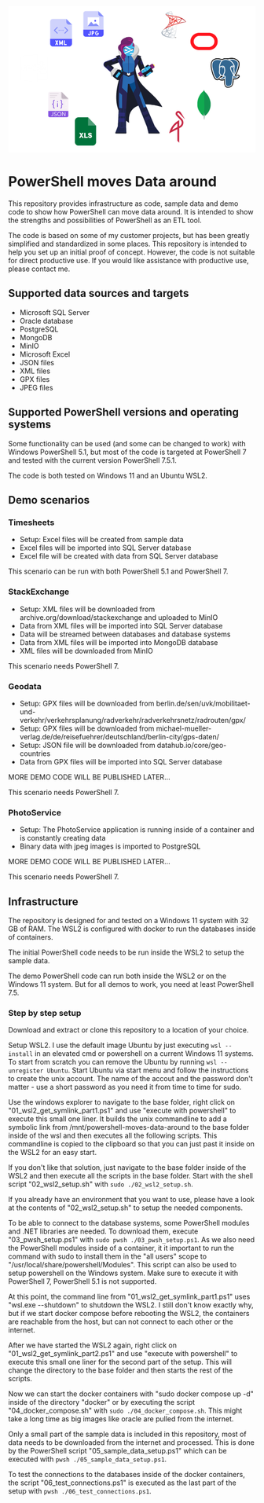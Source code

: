 ![logo](logo.png)
# PowerShell moves Data around

This repository provides infrastructure as code, sample data and demo code to show how PowerShell can move data around.
It is intended to show the strengths and possibilities of PowerShell as an ETL tool.

The code is based on some of my customer projects, but has been greatly simplified and standardized in some places.
This repository is intended to help you set up an initial proof of concept. However, the code is not suitable for direct productive use.
If you would like assistance with productive use, please contact me.



## Supported data sources and targets

- Microsoft SQL Server
- Oracle database
- PostgreSQL
- MongoDB
- MinIO
- Microsoft Excel
- JSON files
- XML files
- GPX files
- JPEG files



## Supported PowerShell versions and operating systems

Some functionality can be used (and some can be changed to work) with Windows PowerShell 5.1, but most of the code is targeted at PowerShell 7 and tested with the current version PowerShell 7.5.1.

The code is both tested on Windows 11 and an Ubuntu WSL2.



## Demo scenarios

### Timesheets

- Setup: Excel files will be created from sample data
- Excel files will be imported into SQL Server database
- Excel file will be created with data from SQL Server database

This scenario can be run with both PowerShell 5.1 and PowerShell 7.


### StackExchange

- Setup: XML files will be downloaded from archive.org/download/stackexchange and uploaded to MinIO
- Data from XML files will be imported into SQL Server database
- Data will be streamed between databases and database systems
- Data from XML files will be imported into MongoDB database
- XML files will be downloaded from MinIO

This scenario needs PowerShell 7.


### Geodata

- Setup: GPX files will be downloaded from berlin.de/sen/uvk/mobilitaet-und-verkehr/verkehrsplanung/radverkehr/radverkehrsnetz/radrouten/gpx/
- Setup: GPX files will be downloaded from michael-mueller-verlag.de/de/reisefuehrer/deutschland/berlin-city/gps-daten/
- Setup: JSON file will be downloaded from datahub.io/core/geo-countries
- Data from GPX files will be imported into SQL Server database

MORE DEMO CODE WILL BE PUBLISHED LATER...

This scenario needs PowerShell 7.


### PhotoService

- Setup: The PhotoService application is running inside of a container and is constantly creating data
- Binary data with jpeg images is imported to PostgreSQL

MORE DEMO CODE WILL BE PUBLISHED LATER...

This scenario needs PowerShell 7.



## Infrastructure

The repository is designed for and tested on a Windows 11 system with 32 GB of RAM. The WSL2 is configured with docker to run the databases inside of containers.

The initial PowerShell code needs to be run inside the WSL2 to setup the sample data.

The demo PowerShell code can run both inside the WSL2 or on the Windows 11 system. But for all demos to work, you need at least PowerShell 7.5.


### Step by step setup

Download and extract or clone this repository to a location of your choice.

Setup WSL2. I use the default image Ubuntu by just executing `wsl --install` in an elevated cmd or powershell on a current Windows 11 systems. To start from scratch you can remove the Ubuntu by running `wsl --unregister Ubuntu`. Start Ubuntu via start menu and follow the instructions to create the unix account. The name of the accout and the password don't matter - use a short password as you need it from time to time for sudo.

Use the windows explorer to navigate to the base folder, right click on "01_wsl2_get_symlink_part1.ps1" and use "execute with powershell" to execute this small one liner. It builds the unix commandline to add a symbolic link from /mnt/powershell-moves-data-around to the base folder inside of the wsl and then executes all the following scripts. This commandline is copied to the clipboard so that you can just past it inside on the WSL2 for an easy start.

If you don't like that solution, just navigate to the base folder inside of the WSL2 and then execute all the scripts in the base folder. Start with the shell script "02_wsl2_setup.sh" with `sudo ./02_wsl2_setup.sh`.

If you already have an environment that you want to use, please have a look at the contents of "02_wsl2_setup.sh" to setup the needed components.

To be able to connect to the database systems, some PowerShell modules and .NET libraries are needed. To download them, execute "03_pwsh_setup.ps1" with `sudo pwsh ./03_pwsh_setup.ps1`. As we also need the PowerShell modules inside of a container, it it important to run the command with sudo to install them in the "all users" scope to "/usr/local/share/powershell/Modules". This script can also be used to setup powershell on the Windows system. Make sure to execute it with PowerShell 7, PowerShell 5.1 is not supported.

At this point, the command line from "01_wsl2_get_symlink_part1.ps1" uses "wsl.exe --shutdown" to shutdown the WSL2. I still don't know exactly why, but if we start docker compose before rebooting the WSL2, the containers are reachable from the host, but can not connect to each other or the internet.

After we have started the WSL2 again, right click on "01_wsl2_get_symlink_part2.ps1" and use "execute with powershell" to execute this small one liner for the second part of the setup. This will change the directory to the base folder and then starts the rest of the scripts.

Now we can start the docker containers with "sudo docker compose up -d" inside of the directory "docker" or by executing the script "04_docker_compose.sh" with `sudo ./04_docker_compose.sh`. This might take a long time as big images like oracle are pulled from the internet.

Only a small part of the sample data is included in this repository, most of data needs to be downloaded from the internet and processed. This is done by the PowerShell script "05_sample_data_setup.ps1" which can be executed with `pwsh ./05_sample_data_setup.ps1`.

To test the connections to the databases inside of the docker containers, the script "06_test_connections.ps1" is executed as the last part of the setup with `pwsh ./06_test_connections.ps1`.

